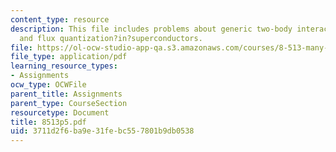 ```yaml
---
content_type: resource
description: This file includes problems about generic two-body interaction, lattice?bosons,
  and flux quantization?in?superconductors.
file: https://ol-ocw-studio-app-qa.s3.amazonaws.com/courses/8-513-many-body-theory-for-condensed-matter-systems-fall-2004/3711d2f6ba9e31febc557801b9db0538_8513p5.pdf
file_type: application/pdf
learning_resource_types:
- Assignments
ocw_type: OCWFile
parent_title: Assignments
parent_type: CourseSection
resourcetype: Document
title: 8513p5.pdf
uid: 3711d2f6-ba9e-31fe-bc55-7801b9db0538
---
```

